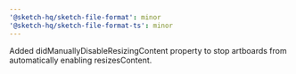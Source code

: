 ```yaml
---
'@sketch-hq/sketch-file-format': minor
'@sketch-hq/sketch-file-format-ts': minor
---
```


Added didManuallyDisableResizingContent property to stop artboards from
automatically enabling resizesContent.
